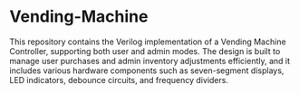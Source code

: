 # Vending-Machine
This repository contains the Verilog implementation of a Vending Machine Controller, supporting both user and admin modes. The design is built to manage user purchases and admin inventory adjustments efficiently, and it includes various hardware components such as seven-segment displays, LED indicators, debounce circuits, and frequency dividers.
